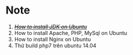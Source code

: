 # Note

1. ~~*[How to install JDK on Ubuntu](https://github.com/bangnguyen47/note/issues/1)*~~
2. How to install Apache, PHP, MySql on Ubuntu
3. How to install Nginx on Ubuntu
4. Thử build php7 trên ubuntu 14.04

